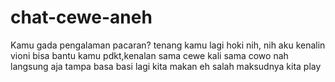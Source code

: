 # chat-cewe-aneh
Kamu gada pengalaman pacaran? tenang kamu lagi hoki nih, nih aku kenalin vioni bisa bantu kamu pdkt,kenalan sama cewe kali sama cowo nah langsung aja tampa basa basi lagi kita makan eh salah maksudnya kita play
